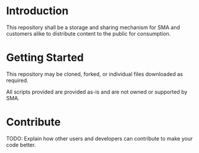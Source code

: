 # Introduction 
This repository shall be a storage and sharing mechanism for SMA and customers alike to distribute content to the public for consumption.

# Getting Started
This repository may be cloned, forked, or individual files downloaded as required.

All scripts provided are provided as-is and are not owned or supported by SMA.  


# Contribute
TODO: Explain how other users and developers can contribute to make your code better. 
